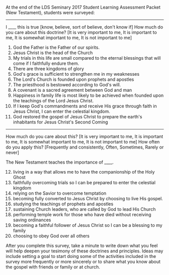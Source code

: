 At the end of the LDS Seminary 2017 Student Learning Assessment Packet (New Testament), students were surveyed:

---

I \_\_\_\_ this is true [know, believe, sort of believe, don't know if]
How much do you care about this doctrine? [It is very important to me, It is important to me, It is somewhat important to me, It is not important to me]

1. God the Father is the Father of our spirits.
2. Jesus Christ is the head of the Church
3. My trials in this life are small compared to the eternal blessings that will come if I faithfully endure them.
4. There are three kingdoms of glory
5. God's grace is sufficient to strengthen me in my weaknesses
6. The Lord's Church is founded upon prophets and apostles
7. The priesthood is bestowed according to God's will.
8. A covenant is a sacred agreement between God and man
9. Happiness in family life is most likely to be achieved when founded upon the teachings of the Lord Jesus Christ.
10. If I keep God's commandments and receive His grace through faith in Jesus Christ, I can enter the celestial kingdom.
11. God restored the gospel of Jesus Christ to prepare the earth's inhabitants for Jesus Christ's Second Coming

---

How much do you care about this? [It is very important to me, It is important to me, It is somewhat important to me, It is not important to me]
How often do you apply this? [Frequently and consistently, Often, Sometimes, Rarely or never]

The New Testament teaches the importance of \_\_\_\_.

12. living in a way that allows me to have the companionship of the Holy Ghost
13. faithfully overcoming trials so I can be prepared to enter the celestial kingdom
14. relying on the Savior to overcome temptation
15. becoming fully converted to Jesus Christ by choosing to live His gospel.
16. studying the teachings of prophets and apostles
17. sustaining Church leaders, who are called by God to lead His Church
18. performing temple work for those who have died without receiving saving ordinances
19. becoming a faithful follower of Jesus Christ so I can be a blessing to my family
20. choosing to obey God over all others

After you complete this survey, take a minute to write down what you feel will help deepen your tesimony of these doctrines and principles.  Ideas may include setting a goal to start doing some of the activities included in the survey more frequently or more sincerely or to share what you know about the gospel with friends or family or at church.
